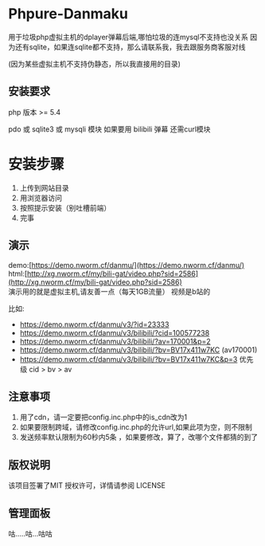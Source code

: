 # Phpure-Danmaku

用于垃圾php虚拟主机的dplayer弹幕后端,哪怕垃圾的连mysql不支持也没关系
因为还有sqlite，如果连sqlite都不支持，那么请联系我，我去跟服务商客服对线

(因为某些虚拟主机不支持伪静态，所以我直接用的目录)

## 安装要求
php 版本 >= 5.4  

pdo 或 sqlite3 或 mysqli 模块
如果要用 bilibili 弹幕 还需curl模块

# 安装步骤
 1. 上传到网站目录
 2. 用浏览器访问
 3. 按照提示安装（别吐槽前端）
 4. 完事

## 演示

demo:[https://demo.nworm.cf/danmu/](https://demo.nworm.cf/danmu/)  
html:[http://xg.nworm.cf/my/bili-gat/video.php?sid=2586](http://xg.nworm.cf/my/bili-gat/video.php?sid=2586)  
演示用的就是虚拟主机,请友善一点（每天1GB流量）  视频是b站的 

比如:
 - https://demo.nworm.cf/danmu/v3/?id=23333
 - https://demo.nworm.cf/danmu/v3/bilibili/?cid=100577238
 - https://demo.nworm.cf/danmu/v3/bilibili/?av=170001&p=2
 - https://demo.nworm.cf/danmu/v3/bilibili/?bv=BV17x411w7KC     (av170001)
 - https://demo.nworm.cf/danmu/v3/bilibili/?bv=BV17x411w7KC&p=3
 优先级 cid > bv > av


## 注意事项
1. 用了cdn，请一定要把config.inc.php中的is_cdn改为1
2. 如果要限制跨域，请修改config.inc.php的允许url,如果此项为空，则不限制
3. 发送频率默认限制为60秒内5条 ，如果要修改，算了，改哪个文件都猜的到了


## 版权说明
该项目签署了MIT 授权许可，详情请参阅 LICENSE

## 管理面板
咕.....咕...咕咕
